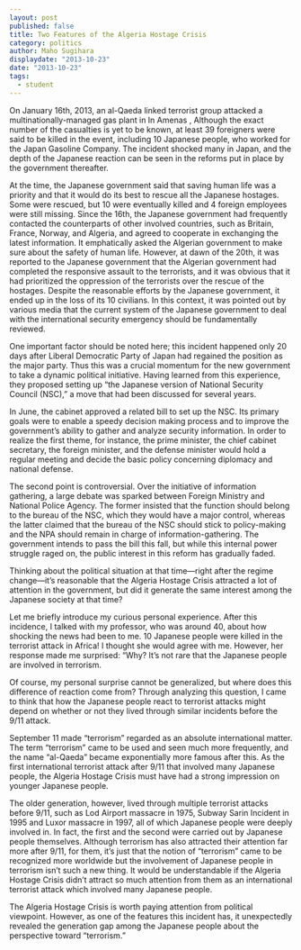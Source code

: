 ```yaml
---
layout: post
published: false
title: Two Features of the Algeria Hostage Crisis
category: politics
author: Maho Sugihara
displaydate: "2013-10-23"
date: "2013-10-23"
tags: 
  - student
---
```


On January 16th, 2013, an al-Qaeda linked terrorist group attacked a multinationally-managed gas plant in In Amenas , Although the exact number of the casualties is yet to be known, at least 39 foreigners were said to be killed in the event, including 10 Japanese people, who worked for the Japan Gasoline Company. The incident shocked many in Japan, and the depth of the Japanese reaction can be seen in the reforms put in place by the government thereafter.

At the time, the Japanese government said that saving human life was a priority and that it would do its best to rescue all the Japanese hostages. Some  were rescued, but 10 were eventually killed and 4 foreign employees were still missing. Since the 16th, the Japanese government had frequently contacted the counterparts of other involved countries, such as Britain, France, Norway, and Algeria, and agreed to cooperate in exchanging the latest information. It emphatically asked the Algerian government to make sure about the safety of human life. However, at dawn of the 20th, it was reported to the Japanese government that the Algerian government had completed the responsive assault to the terrorists, and it was obvious that it had prioritized the oppression of the terrorists over the rescue of the hostages. Despite the reasonable efforts by the Japanese government, it ended up in the loss of its 10 civilians. In this context, it was pointed out by various media that the current system of the Japanese government to deal with the international security emergency should be fundamentally reviewed.

One important factor should be noted here; this incident happened only 20 days after Liberal Democratic Party of Japan had regained the position as the major party. Thus this was a crucial momentum for the new government to take a dynamic political initiative. Having learned from this experience, they proposed setting up “the Japanese version of National Security Council (NSC),” a move that had been discussed for several years.

In June, the cabinet approved a related bill to set up the NSC. Its primary goals were to enable a speedy decision making process and to improve the government’s ability to gather and analyze security information. In order to realize the first theme, for instance, the prime minister, the chief cabinet secretary, the foreign minister, and the defense minister would hold a regular meeting and decide the basic policy concerning diplomacy and national defense.

The second point is controversial. Over the initiative of information gathering, a large debate was sparked between Foreign Ministry and National Police Agency. The former insisted that the function should belong to the bureau of the NSC, which they would have a major control, whereas the latter claimed that the bureau of the NSC should stick to policy-making and the NPA should remain in charge of information-gathering. The government intends to pass the bill this fall, but while this internal power struggle raged on, the public interest in this reform has gradually faded.

Thinking about the political situation at that time—right after the regime change—it’s reasonable that the Algeria Hostage Crisis attracted a lot of attention in the government, but did it generate the same interest among the Japanese society at that time?

Let me briefly introduce my curious personal experience. After this incidence, I talked with my professor, who was around 40, about how shocking the news had been to me. 10 Japanese people were killed in the terrorist attack in Africa! I thought she would agree with me. However, her response made me surprised: “Why? It’s not rare that the Japanese people are involved in terrorism.

Of course, my personal surprise cannot be generalized, but where does this difference of reaction come from? Through analyzing this question, I came to think that how the Japanese people react to terrorist attacks might depend on whether or not they lived through similar incidents before the 9/11 attack.

September 11 made “terrorism” regarded as an absolute international matter. The term “terrorism” came to be used and seen much more frequently, and the name “al-Qaeda” became exponentially more famous after this. As the first international terrorist attack after 9/11 that involved many Japanese people, the Algeria Hostage Crisis must have had a strong impression on younger Japanese people.

The older generation, however, lived through multiple terrorist attacks before 9/11, such as Lod Airport massacre in 1975, Subway Sarin Incident in 1995 and Luxor massacre in 1997, all of which Japanese people were deeply involved in. In fact, the first and the second were carried out by Japanese people themselves. Although terrorism has also attracted their attention far more after 9/11, for them, it’s just that the notion of “terrorism” came to be recognized more worldwide but the involvement of Japanese people in terrorism isn’t such a new thing. It would be understandable if the Algeria Hostage Crisis didn’t attract so much attention from them as an international terrorist attack which involved many Japanese people.

The Algeria Hostage Crisis is worth paying attention from political viewpoint. However, as one of the features this incident has, it unexpectedly revealed the generation gap among the Japanese people about the perspective toward “terrorism.”
